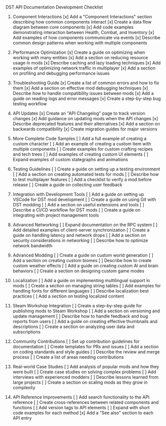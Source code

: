 DST API Documentation Development Checklist
1. Component Interactions
[x] Add a "Component Interactions" section describing how common components interact
[x] Create a data flow diagram between core components
[x] Add code examples demonstrating interaction between Health, Combat, and Inventory
[x] Add examples of how components communicate via events
[x] Describe common design patterns when working with multiple components

2. Performance Optimization
[x] Create a guide on optimizing when working with many entities
[x] Add a section on reducing resource usage in mods
[x] Describe caching and lazy loading techniques
[x] Add examples of optimizing network traffic in multiplayer
[x] Add a section on profiling and debugging performance issues

3. Troubleshooting Guide
[x] Create a list of common errors and how to fix them
[x] Add a section on effective mod debugging techniques
[x] Describe how to handle compatibility issues between mods
[x] Add a guide on reading logs and error messages
[x] Create a step-by-step bug testing workflow

4. API Updates
[x] Create an "API Changelog" page to track version changes
[x] Add guidance on updating mods when the API changes
[x] Describe deprecated features and their alternatives
[x] Add a section on backwards compatibility
[x] Create migration guides for major versions

5. More Complete Code Samples
[ ] Add a full example of creating a custom character
[ ] Add an example of creating a custom item with multiple components
[ ] Create examples for custom crafting recipes and tech trees
[ ] Add examples of creating custom UI elements
[ ] Expand examples of custom stategraphs and animations

6. Testing Guidelines
[ ] Create a guide on setting up a testing environment
[ ] Add a section on creating automated tests for mods
[ ] Describe how to test multiplayer features
[ ] Add a checklist to verify a mod before release
[ ] Create a guide on collecting user feedback

7. Integration with Development Tools
[ ] Add a guide on setting up VSCode for DST mod development
[ ] Create a guide on using Git with DST modding
[ ] Add a section on useful extensions and tools
[ ] Describe a CI/CD workflow for DST mods
[ ] Create a guide on integrating with project management tools

8. Advanced Networking
[ ] Expand documentation on the RPC system
[ ] Add detailed examples of client-server synchronization
[ ] Create a guide on handling latency and network drops
[ ] Add a section on security considerations in networking
[ ] Describe how to optimize network bandwidth

9. Advanced Modding
[ ] Create a guide on custom world generation
[ ] Add a section on creating custom biomes
[ ] Describe how to create custom weather effects
[ ] Add a guide on creating custom AI and brain behaviors
[ ] Create a section on designing custom game modes

10. Localization
[ ] Add a guide on implementing multilingual support in mods
[ ] Create a section on managing string tables
[ ] Add examples for handling fonts for different languages
[ ] Describe localization best practices
[ ] Add a section on testing localized content

11. Steam Workshop Integration
[ ] Create a step-by-step guide for publishing mods to Steam Workshop
[ ] Add a section on versioning and update management
[ ] Describe how to handle feedback and bug reports from users
[ ] Add a guide on creating effective thumbnails and descriptions
[ ] Create a section on analyzing user data and subscriptions

12. Community Contributions
[ ] Set up contribution guidelines for documentation
[ ] Create templates for PRs and issues
[ ] Add a section on coding standards and style guides
[ ] Describe the review and merge process
[ ] Create a list of areas needing contributions

13. Real-world Case Studies
[ ] Add analysis of popular mods and how they were built
[ ] Create case studies on solving complex problems
[ ] Add interviews with experienced modders
[ ] Describe lessons learned from large projects
[ ] Create a section on scaling mods as they grow in complexity

14. API Reference Improvements
[ ] Add search functionality to the API reference
[ ] Create cross-references between related components and functions
[ ] Add version tags to API elements
[ ] Expand with short code examples for each method
[x] Add a "See also" section to each API entry